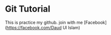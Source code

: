 # Git Tutorial

This is practice my github.
join with me [Facebook](https://facebook.com/Daud Ul Islam)